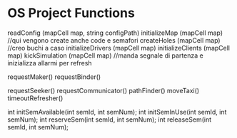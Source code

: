 # OS Project Functions

readConfig (mapCell map, string configPath)
initializeMap (mapCell map) //qui vengono create anche code e semafori
   createHoles (mapCell map) //creo buchi a caso
initializeDrivers (mapCell map)
initializeClients (mapCell map)
kickSimulation (mapCell map) //manda segnale di partenza e inizializza allarmi per refresh

requestMaker()
requestBinder()

requestSeeker()
requestCommunicator()
pathFinder()
moveTaxi()
timeoutRefresher()

int initSemAvailable(int semId, int semNum);
int initSemInUse(int semId, int semNum);
int reserveSem(int semId, int semNum);
int releaseSem(int semId, int semNum);